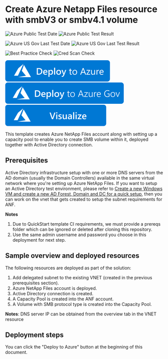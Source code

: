 # Create Azure Netapp Files resource with smbV3 or smbv4.1 volume

![Azure Public Test Date](https://azurequickstartsservice.blob.core.windows.net/badges/101-anf-smb-volume/PublicLastTestDate.svg)
![Azure Public Test Result](https://azurequickstartsservice.blob.core.windows.net/badges/101-anf-smb-volume/PublicDeployment.svg)

![Azure US Gov Last Test Date](https://azurequickstartsservice.blob.core.windows.net/badges/101-anf-smb-volume/FairfaxLastTestDate.svg)
![Azure US Gov Last Test Result](https://azurequickstartsservice.blob.core.windows.net/badges/101-anf-smb-volume/FairfaxDeployment.svg)

![Best Practice Check](https://azurequickstartsservice.blob.core.windows.net/badges/101-anf-smb-volume/BestPracticeResult.svg)
![Cred Scan Check](https://azurequickstartsservice.blob.core.windows.net/badges/101-anf-smb-volume/CredScanResult.svg)

[![Deploy To Azure](https://raw.githubusercontent.com/Azure/azure-quickstart-templates/master/1-CONTRIBUTION-GUIDE/images/deploytoazure.svg?sanitize=true)](https://portal.azure.com/#create/Microsoft.Template/uri/https%3A%2F%2Fraw.githubusercontent.com%2FAzure%2Fazure-quickstart-templates%2Fmaster%2F101-anf-smb-volume%2Fazuredeploy.json)
[![Deploy To Azure US Gov](https://raw.githubusercontent.com/Azure/azure-quickstart-templates/master/1-CONTRIBUTION-GUIDE/images/deploytoazuregov.svg?sanitize=true)](https://portal.azure.us/#create/Microsoft.Template/uri/https%3A%2F%2Fraw.githubusercontent.com%2FAzure%2Fazure-quickstart-templates%2Fmaster%2F101-anf-smb-volume%2Fazuredeploy.json)
[![Visualize](https://raw.githubusercontent.com/Azure/azure-quickstart-templates/master/1-CONTRIBUTION-GUIDE/images/visualizebutton.svg?sanitize=true)](http://armviz.io/#/?load=https%3A%2F%2Fraw.githubusercontent.com%2FAzure%2Fazure-quickstart-templates%2Fmaster%2F101-anf-smb-volume%2Fazuredeploy.json)

This template creates Azure NetApp Files account along with setting up a capacity pool to enable you to create SMB volume within it, deployed together with Active Directory connection.

## Prerequisites

Active Directory infrastructure setup with one or more DNS servers from the AD domain (usually the Domain Controllers) available in the same virtual network where you're setting up Azure NetApp Files. If you want to setup an Active Directory test environment, please refer to [Create a new Windows VM and create a new AD Forest, Domain and DC for a quick setup](https://github.com/Azure/azure-quickstart-templates/tree/master/active-directory-new-domain#create-a-new-windows-vm-and-create-a-new-ad-forest-domain-and-dc), then you can work on the vnet that gets created to setup the subnet requirements for ANF.

**Notes**

1. Due to QuickStart template CI requirements, we must provide a prereqs folder which can be ignored or deleted after cloning this repository.
1. Use the same admin username and password you choose in this deployment for next step.

## Sample overview and deployed resources

The following resources are deployed as part of the solution:
1. Add delegated subnet to the existing VNET (created in the previous prerequisites section).
1. Azure NetApp Files account is deployed.
1. Active Directory connection is created.
1. A Capacity Pool is created into the ANF account.
1. A Volume with SMB protocol type is created into the Capacity Pool.

**Notes**: DNS server IP can be obtained from the overview tab in the VNET resource

## Deployment steps

You can click the "Deploy to Azure" button at the beginning of this document.
